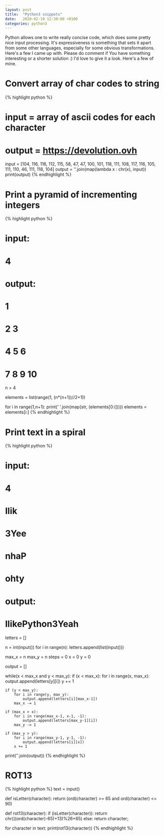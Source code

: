 ```yaml
---
layout: post
title:  "Python3 snippets"
date:   2020-02-10 12:30:00 +0100
categories: python3
---
```


Python allows one to write really concise code, which does some pretty nice input processing. It's expressiveness is something that sets it apart from some other languages, especially for some obvious transformations. Here's a few I came up with. Please do comment if You have something interesting or a shorter solution :) I'd love to give it a look. Here's a few of mine.

# Convert array of char codes to string

{% highlight python %}
# input = array of ascii codes for each character
# output = https://devolution.ovh
input = [104, 116, 116, 112, 115, 58, 47, 47, 100, 101, 118, 111, 108, 117, 116, 105, 111, 110, 46, 111, 118, 104]
output = ''.join(map(lambda x : chr(x), input))
print(output)
{% endhighlight %}

# Print a pyramid of incrementing integers

{% highlight python %}
# input:
# 4
# output: 
# 1
# 2 3
# 4 5 6
# 7 8 9 10

n = 4

elements = list(range(1, (n*(n+1))//2+1))

for i in range(1,n+1):
    print(' '.join(map(str, (elements[0:i]))))
    elements = elements[i:]
{% endhighlight %}

# Print text in a spiral

{% highlight python %}
# input:
# 4
# Ilik
# 3Yee
# nhaP
# ohty
# output:
# IlikePython3Yeah
letters = []

n = int(input())
for i in range(n):
    letters.append(list(input()))

max_x = n
max_y = n
steps = 0
x = 0
y = 0

output = []

while(x < max_x and y < max_y):
    if (x < max_x):
        for i in range(x, max_x):
            output.append(letters[y][i])
        y += 1

    if (y < max_y):
        for i in range(y, max_y):
            output.append(letters[i][max_x-1])
        max_x -= 1

    if (max_x > x):
        for i in range(max_x-1, x-1, -1):
            output.append(letters[max_y-1][i])
        max_y -= 1

    if (max_y > y):
        for i in range(max_y-1, y-1, -1):
            output.append(letters[i][x])
        x += 1

print(''.join(output))
{% endhighlight %}

# ROT13

{% highlight python %}
text = input()

def isLetter(character):
    return (ord(character) >= 65 and ord(character) <= 90)

def rot13(character):
    if (isLetter(character)):
        return chr(((ord(character)-65)+13)%26+65)
    else:
        return character;

for character in text:
    print(rot13(character))
{% endhighlight %}
